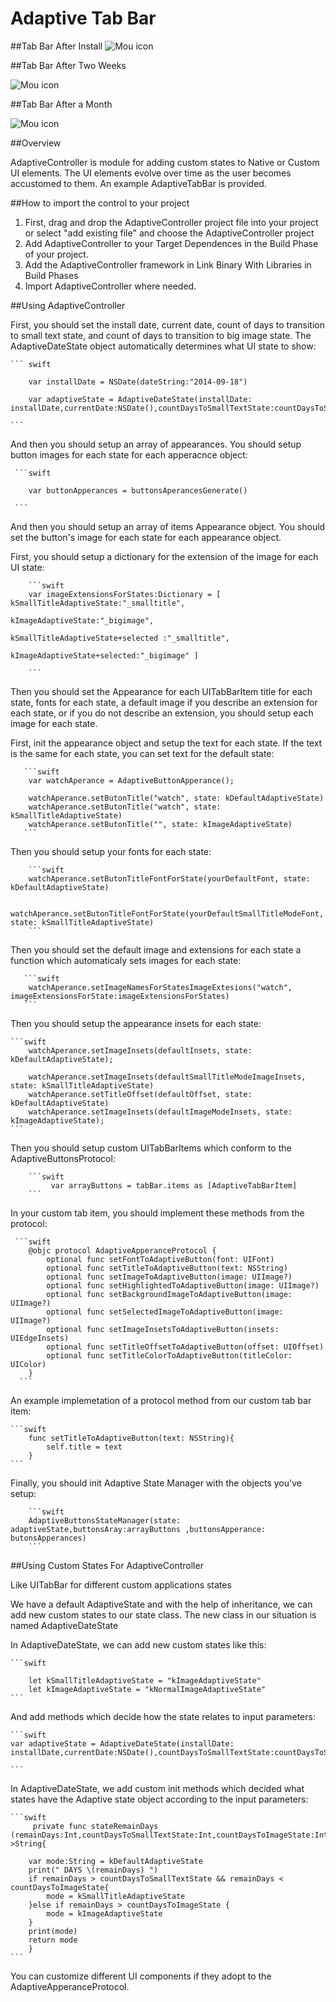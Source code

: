 # Adaptive Tab Bar

##Tab Bar After Install
![Mou icon](http://i.imgur.com/K46LKQE.png)

##Tab Bar After Two Weeks

![Mou icon](http://i.imgur.com/MWUmKRv.png)

##Tab Bar After a Month

![Mou icon](http://i.imgur.com/ixjmhpQ.png)

##Overview

AdaptiveController is module for adding custom states to Native or Custom UI elements. The UI elements evolve over time as the user becomes accustomed to them. An example AdaptiveTabBar is provided.

##How to import the control to your project

1. First, drag and drop the AdaptiveController project file into your project or select "add existing file" and choose the AdaptiveController project
2. Add AdaptiveController to your Target Dependences in the Build Phase of your project.
3. Add the AdaptiveController framework in Link Binary With Libraries in Build Phases
4. Import AdaptiveController where needed.

##Using AdaptiveController 

First, you should set the install date, current date, count of days to transition to small text state, and count of days to transition to big image state. The AdaptiveDateState object automatically determines what UI state to show:

	``` swift
         
        var installDate = NSDate(dateString:"2014-09-18")
		
        var adaptiveState = AdaptiveDateState(installDate: installDate,currentDate:NSDate(),countDaysToSmallTextState:countDaysToSmallTextState,countDaysToImageState:countDaysToImageState)
        
  	```

And then you should setup an array of appearances. You should setup button images for each state for each apperacnce object:
        
     ```swift
        
        var buttonApperances = buttonsAperancesGenerate()
      
     ```
       
And then you should setup an array of items Appearance object. You should set the button's image for each state for each appearance object.  

First, you should setup a dictionary for the extension of the image for each UI state:
		
		```swift
		var imageExtensionsForStates:Dictionary = [ kSmallTitleAdaptiveState:"_smalltitle",
                                                    kImageAdaptiveState:"_bigimage",
                                                    kSmallTitleAdaptiveState+selected :"_smalltitle",
                                                    kImageAdaptiveState+selected:"_bigimage" ]
        
        ```
 Then you should set the Appearance for each UITabBarItem title for each state, fonts for each state, a default image if you describe an extension for each state, or if you do not describe an extension, you should setup each image for each state.
 
 First, init the appearance object and setup the text for each state. If the text is the same for each state, you can set text for the default state:
       
       ```swift
        var watchAperance = AdaptiveButtonApperance();
 
        watchAperance.setButonTitle("watch", state: kDefaultAdaptiveState)
        watchAperance.setButonTitle("watch", state: kSmallTitleAdaptiveState)
        watchAperance.setButonTitle("", state: kImageAdaptiveState)
       ```
        
 Then you should setup your fonts for each state:    

		```swift
		watchAperance.setButonTitleFontForState(yourDefaultFont, state: kDefaultAdaptiveState)
        
        watchAperance.setButonTitleFontForState(yourDefaultSmallTitleModeFont, state: kSmallTitleAdaptiveState)
        ```
Then you should set the default image and extensions for each state a function which automaticaly sets images for each state: 

       ```swift
        watchAperance.setImageNamesForStatesImageExtesions("watch", imageExtensionsForState:imageExtensionsForStates)
       ```

Then you should setup the appearance insets for each state: 

	```swift
        watchAperance.setImageInsets(defaultInsets, state: kDefaultAdaptiveState);
        
        watchAperance.setImageInsets(defaultSmallTitleModeImageInsets, state: kSmallTitleAdaptiveState)
        watchAperance.setTitleOffset(defaultOffset, state: kDefaultAdaptiveState)
        watchAperance.setImageInsets(defaultImageModeInsets, state: kImageAdaptiveState);  
    ``` 

Then you should setup сustom UITabBarItems which conform to the AdaptiveButtonsProtocol:        
        
        ```swift
       		 var arrayButtons = tabBar.items as [AdaptiveTabBarItem]
		```
In your custom tab item, you should implement these methods from the protocol:
		
     ```swift  
        @objc protocol AdaptiveApperanceProtocol {
    		optional func setFontToAdaptiveButton(font: UIFont)
    		optional func setTitleToAdaptiveButton(text: NSString)
    		optional func setImageToAdaptiveButton(image: UIImage?)
    		optional func setHighlightedToAdaptiveButton(image: UIImage?)
    		optional func setBackgroundImageToAdaptiveButton(image: UIImage?)
    		optional func setSelectedImageToAdaptiveButton(image: UIImage?)
    		optional func setImageInsetsToAdaptiveButton(insets: UIEdgeInsets)
    		optional func setTitleOffsetToAdaptiveButton(offset: UIOffset)
    		optional func setTitleColorToAdaptiveButton(titleColor: UIColor)
		}
	  ```

An example implemetation of a protocol method from our custom tab bar item:
	
	```swift	
		func setTitleToAdaptiveButton(text: NSString){
        	self.title = text
    	}
    ```


Finally, you should init Adaptive State Manager with the objects you've setup:
    	
    	```swift
		AdaptiveButtonsStateManager(state: adaptiveState,buttonsAray:arrayButtons ,buttonsApperance: butonsApperances)
		```


##Using Custom States For AdaptiveController 

Like UITabBar for different custom applications states 

We have a default AdaptiveState and with the help of inheritance, we can add
new custom states to our state class. The new class in our situation is 
named AdaptiveDateState

In AdaptiveDateState, we can add new custom states like this:

	```swift

		let kSmallTitleAdaptiveState = "kImageAdaptiveState"
		let kImageAdaptiveState = "kNormalImageAdaptiveState"
	```

And add methods which decide how the state relates to input parameters:

	```swift
	var adaptiveState = AdaptiveDateState(installDate: installDate,currentDate:NSDate(),countDaysToSmallTextState:countDaysToSmallTextState,countDaysToImageState:countDaysToImageState)

	```

In AdaptiveDateState, we add custom init methods which decided what states have the Adaptive state object according to the input parameters:    

	```swift 
		 private func stateRemainDays 	(remainDays:Int,countDaysToSmallTextState:Int,countDaysToImageState:Int)->String{
        
        var mode:String = kDefaultAdaptiveState
        print(" DAYS \(remainDays) ")
        if remainDays > countDaysToSmallTextState && remainDays < countDaysToImageState{
            mode = kSmallTitleAdaptiveState
        }else if remainDays > countDaysToImageState {
            mode = kImageAdaptiveState
        }
        print(mode)
        return mode
    	}    
	```


You can customize different UI components if they adopt to the AdaptiveApperanceProtocol.

